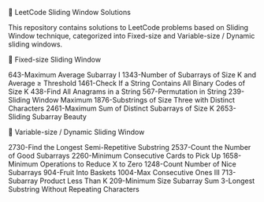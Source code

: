 🚀 LeetCode Sliding Window Solutions

This repository contains solutions to LeetCode problems based on Sliding Window technique, categorized into Fixed-size and Variable-size / Dynamic sliding windows.

📌 Fixed-size Sliding Window

643-Maximum Average Subarray I
1343-Number of Subarrays of Size K and Average ≥ Threshold
1461-Check If a String Contains All Binary Codes of Size K
438-Find All Anagrams in a String
567-Permutation in String
239-Sliding Window Maximum
1876-Substrings of Size Three with Distinct Characters
2461-Maximum Sum of Distinct Subarrays of Size K
2653-Sliding Subarray Beauty

📌 Variable-size / Dynamic Sliding Window

2730-Find the Longest Semi-Repetitive Substring
2537-Count the Number of Good Subarrays
2260-Minimum Consecutive Cards to Pick Up
1658-Minimum Operations to Reduce X to Zero
1248-Count Number of Nice Subarrays
904-Fruit Into Baskets
1004-Max Consecutive Ones III
713-Subarray Product Less Than K
209-Minimum Size Subarray Sum
3-Longest Substring Without Repeating Characters
